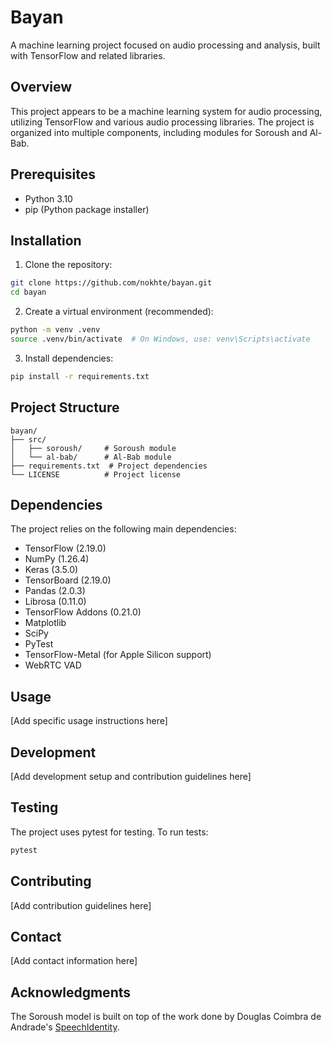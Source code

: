 # Bayan

A machine learning project focused on audio processing and analysis, built with TensorFlow and related libraries.

## Overview

This project appears to be a machine learning system for audio processing, utilizing TensorFlow and various audio processing libraries. The project is organized into multiple components, including modules for Soroush and Al-Bab.

## Prerequisites

- Python 3.10
- pip (Python package installer)

## Installation

1. Clone the repository:
```bash
git clone https://github.com/nokhte/bayan.git
cd bayan
```

2. Create a virtual environment (recommended):
```bash
python -m venv .venv
source .venv/bin/activate  # On Windows, use: venv\Scripts\activate
```

3. Install dependencies:
```bash
pip install -r requirements.txt
```

## Project Structure

```
bayan/
├── src/
│   ├── soroush/     # Soroush module
│   └── al-bab/      # Al-Bab module
├── requirements.txt  # Project dependencies
└── LICENSE          # Project license
```

## Dependencies

The project relies on the following main dependencies:
- TensorFlow (2.19.0)
- NumPy (1.26.4)
- Keras (3.5.0)
- TensorBoard (2.19.0)
- Pandas (2.0.3)
- Librosa (0.11.0)
- TensorFlow Addons (0.21.0)
- Matplotlib
- SciPy
- PyTest
- TensorFlow-Metal (for Apple Silicon support)
- WebRTC VAD

## Usage

[Add specific usage instructions here]

## Development

[Add development setup and contribution guidelines here]

## Testing

The project uses pytest for testing. To run tests:

```bash
pytest
```

## Contributing

[Add contribution guidelines here]

## Contact

[Add contact information here]

## Acknowledgments

The Soroush model is built on top of the work done by Douglas Coimbra de Andrade's [SpeechIdentity](https://github.com/douglas125/SpeechIdentity).
